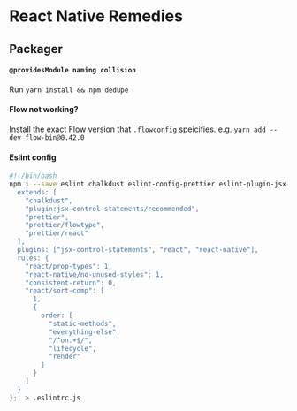 # React Native Remedies

## Packager

#### `@providesModule naming collision`

Run `yarn install && npm dedupe`

#### Flow not working?

Install the exact Flow version that `.flowconfig` speicifies. e.g. `yarn add --dev flow-bin@0.42.0`

#### Eslint config

```bash
#! /bin/bash
npm i --save eslint chalkdust eslint-config-prettier eslint-plugin-jsx-control-statements jsx-control-statements eslint-plugin-react eslint-plugin-react-native prettier && echo 'module.exports = {
  extends: [
    "chalkdust",
    "plugin:jsx-control-statements/recommended",
    "prettier",
    "prettier/flowtype",
    "prettier/react"
  ],
  plugins: ["jsx-control-statements", "react", "react-native"],
  rules: {
    "react/prop-types": 1,
    "react-native/no-unused-styles": 1,
    "consistent-return": 0,
    "react/sort-comp": [
      1,
      {
        order: [
          "static-methods",
          "everything-else",
          "/^on.+$/",
          "lifecycle",
          "render"
        ]
      }
    ]
  }
};' > .eslintrc.js
```
